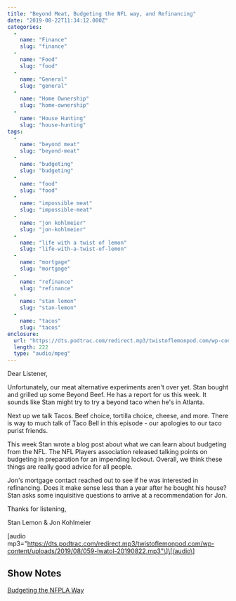 ```yaml
---
title: "Beyond Meat, Budgeting the NFL way, and Refinancing"
date: "2019-08-22T11:34:12.000Z"
categories: 
  - 
    name: "Finance"
    slug: "finance"
  - 
    name: "Food"
    slug: "food"
  - 
    name: "General"
    slug: "general"
  - 
    name: "Home Ownership"
    slug: "home-ownership"
  - 
    name: "House Hunting"
    slug: "house-hunting"
tags: 
  - 
    name: "beyond meat"
    slug: "beyond-meat"
  - 
    name: "budgeting"
    slug: "budgeting"
  - 
    name: "food"
    slug: "food"
  - 
    name: "impossible meat"
    slug: "impossible-meat"
  - 
    name: "jon kohlmeier"
    slug: "jon-kohlmeier"
  - 
    name: "life with a twist of lemon"
    slug: "life-with-a-twist-of-lemon"
  - 
    name: "mortgage"
    slug: "mortgage"
  - 
    name: "refinance"
    slug: "refinance"
  - 
    name: "stan lemon"
    slug: "stan-lemon"
  - 
    name: "tacos"
    slug: "tacos"
enclosure: 
  url: "https://dts.podtrac.com/redirect.mp3/twistoflemonpod.com/wp-content/uploads/2019/08/059-lwatol-20190822.mp3"
  length: 222
  type: "audio/mpeg"
---
```


Dear Listener,

Unfortunately, our meat alternative experiments aren't over yet. Stan bought and grilled up some Beyond Beef. He has a report for us this week. It sounds like Stan might try to try a beyond taco when he's in Atlanta.

Next up we talk Tacos. Beef choice, tortilla choice, cheese, and more. There is way to much talk of Taco Bell in this episode - our apologies to our taco purist friends.

This week Stan wrote a blog post about what we can learn about budgeting from the NFL. The NFL Players association released talking points on budgeting in preparation for an impending lockout. Overall, we think these things are really good advice for all people.

Jon's mortgage contact reached out to see if he was interested in refinancing. Does it make sense less than a year after he bought his house? Stan asks some inquisitive questions to arrive at a recommendation for Jon.

Thanks for listening,

Stan Lemon & Jon Kohlmeier

\[audio mp3="https://dts.podtrac.com/redirect.mp3/twistoflemonpod.com/wp-content/uploads/2019/08/059-lwatol-20190822.mp3"\]\[/audio\]

## Show Notes

[Budgeting the NFPLA Way](https://stanlemon.com/2019/08/17/budgeting-the-nfpla-way/)
